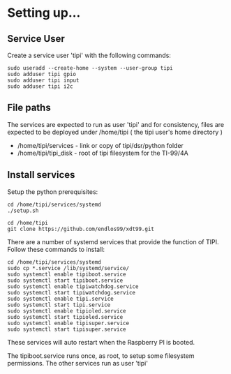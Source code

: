 # Setting up...

## Service User

Create a service user 'tipi' with the following commands:

```
sudo useradd --create-home --system --user-group tipi
sudo adduser tipi gpio
sudo adduser tipi input
sudo adduser tipi i2c
```

## File paths

The services are expected to run as user 'tipi' and
for consistency, files are expected to be deployed
under /home/tipi ( the tipi user's home directory )

* /home/tipi/services - link or copy of tipi/dsr/python folder
* /home/tipi/tipi_disk - root of tipi filesystem for the TI-99/4A

## Install services

Setup the python prerequisites:
```
cd /home/tipi/services/systemd
./setup.sh
```

```
cd /home/tipi
git clone https://github.com/endlos99/xdt99.git
```

There are a number of systemd services that provide the function
of TIPI. Follow these commands to install:

```
cd /home/tipi/services/systemd
sudo cp *.service /lib/systemd/service/
sudo systemctl enable tipiboot.service
sudo systemctl start tipiboot.service
sudo systemctl enable tipiwatchdog.service
sudo systemctl start tipiwatchdog.service
sudo systemctl enable tipi.service
sudo systemctl start tipi.service
sudo systemctl enable tipioled.service
sudo systemctl start tipioled.service
sudo systemctl enable tipisuper.service
sudo systemctl start tipisuper.service
```

These services will auto restart when the Raspberry PI is booted.

The tipiboot.service runs once, as root, to setup some filesystem permissions.
The other services run as user 'tipi'


